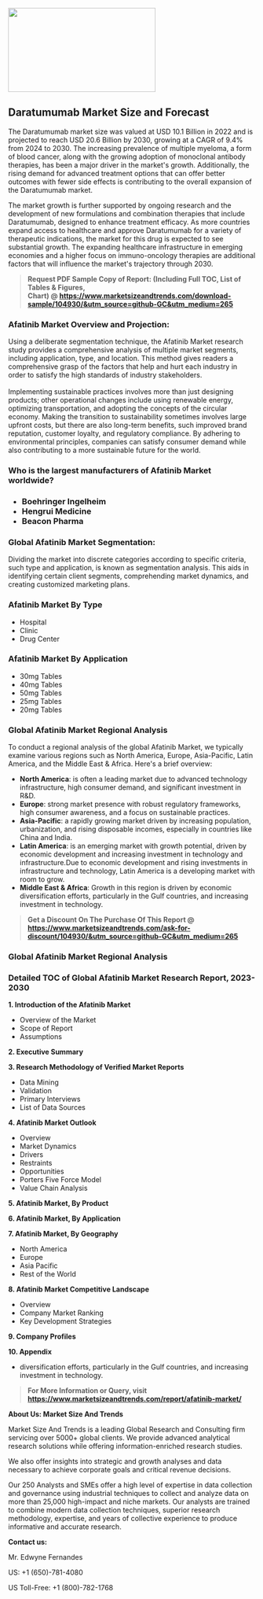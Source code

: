 <p><img class="alignnone size-medium wp-image-20088" src="https://ffe5etoiles.com/wp-content/uploads/2024/12/MST1-300x171.png" alt="" width="300" height="171" /></p><h2>Daratumumab Market Size and Forecast</h2><p>The Daratumumab market size was valued at USD 10.1 Billion in 2022 and is projected to reach USD 20.6 Billion by 2030, growing at a CAGR of 9.4% from 2024 to 2030. The increasing prevalence of multiple myeloma, a form of blood cancer, along with the growing adoption of monoclonal antibody therapies, has been a major driver in the market's growth. Additionally, the rising demand for advanced treatment options that can offer better outcomes with fewer side effects is contributing to the overall expansion of the Daratumumab market.</p><p>The market growth is further supported by ongoing research and the development of new formulations and combination therapies that include Daratumumab, designed to enhance treatment efficacy. As more countries expand access to healthcare and approve Daratumumab for a variety of therapeutic indications, the market for this drug is expected to see substantial growth. The expanding healthcare infrastructure in emerging economies and a higher focus on immuno-oncology therapies are additional factors that will influence the market's trajectory through 2030.</p></p><blockquote id="" class=""><strong>Request PDF Sample Copy of Report: (Including Full TOC, List of Tables &amp; Figures, Chart)&nbsp;@&nbsp;<strong><a href="https://www.marketsizeandtrends.com/download-sample/104930/&utm_source=github-GC&utm_medium=265" target="_blank">https://www.marketsizeandtrends.com/download-sample/104930/&utm_source=github-GC&utm_medium=265</a></strong></strong></blockquote><h3 id="" class="">Afatinib Market&nbsp;Overview and Projection:</h3><p id="" class="">Using a deliberate segmentation technique, the Afatinib Market research study provides a comprehensive analysis of multiple market segments, including application, type, and location. This method gives readers a comprehensive grasp of the factors that help and hurt each industry in order to satisfy the high standards of industry stakeholders. <br /> <br />Implementing sustainable practices involves more than just designing products; other operational changes include using renewable energy, optimizing transportation, and adopting the concepts of the circular economy. Making the transition to sustainability sometimes involves large upfront costs, but there are also long-term benefits, such improved brand reputation, customer loyalty, and regulatory compliance. By adhering to environmental principles, companies can satisfy consumer demand while also contributing to a more sustainable future for the world.</p><h3 id="" class="">Who is the largest manufacturers of&nbsp;Afatinib Market worldwide?</h3><h3 class=""><p><ul><li>Boehringer Ingelheim </li><li> Hengrui Medicine </li><li> Beacon Pharma</li></ul></p></h3><h3 id="" class="">Global&nbsp;Afatinib Market Segmentation:</h3><p id="" class="">Dividing the market into discrete categories according to specific criteria, such type and application, is known as segmentation analysis. This aids in identifying certain client segments, comprehending market dynamics, and creating customized marketing plans.</p><h3 id="" class="">Afatinib Market&nbsp;By Type</h3><p><p><ul><li>Hospital </li><li> Clinic </li><li> Drug Center</p></li></ul></p></p><h3 id="" class="">Afatinib Market&nbsp;By Application</h3><p class=""><p><ul><li>30mg Tables </li><li> 40mg Tables </li><li> 50mg Tables </li><li> 25mg Tables </li><li> 20mg Tables</li></ul></p></p><h3 id="" class="">Global Afatinib Market Regional Analysis</h3><p id="" class="">To conduct a regional analysis of the global Afatinib Market, we typically examine various regions such as North America, Europe, Asia-Pacific, Latin America, and the Middle East &amp; Africa. Here's a brief overview:</p><ul><li><strong>North America</strong>: is often a leading market due to advanced technology infrastructure, high consumer demand, and significant investment in R&amp;D.</li><li><strong>Europe</strong>: strong market presence with robust regulatory frameworks, high consumer awareness, and a focus on sustainable practices.</li><li><strong>Asia-Pacific</strong>: a rapidly growing market driven by increasing population, urbanization, and rising disposable incomes, especially in countries like China and India.</li><li><strong>Latin America</strong>: is an emerging market with growth potential, driven by economic development and increasing investment in technology and infrastructure.Due to economic development and rising investments in infrastructure and technology, Latin America is a developing market with room to grow.</li><li><strong>Middle East &amp; Africa</strong>: Growth in this region is driven by economic diversification efforts, particularly in the Gulf countries, and increasing investment in technology.</li></ul><blockquote id="" class=""><strong>Get a Discount On The Purchase Of This Report @ <strong><a href="https://www.marketsizeandtrends.com/ask-for-discount/104930/&utm_source=github-GC&utm_medium=265" target="_blank">https://www.marketsizeandtrends.com/ask-for-discount/104930/&utm_source=github-GC&utm_medium=265</a></strong></strong></blockquote><h3 id="" class="">Global Afatinib Market Regional Analysis</h3><h3 id="" class="">Detailed TOC of Global Afatinib Market Research Report, 2023-2030</h3><p id="" class=""><strong>1. Introduction of the Afatinib Market</strong></p><ul><li>Overview of the Market</li><li>Scope of Report</li><li>Assumptions</li></ul><p id="" class=""><strong>2. Executive Summary</strong></p><p id="" class=""><strong>3. Research Methodology of Verified Market Reports</strong></p><ul><li>Data Mining</li><li>Validation</li><li>Primary Interviews</li><li>List of Data Sources</li></ul><p id="" class=""><strong>4. Afatinib Market Outlook</strong></p><ul><li>Overview</li><li>Market Dynamics</li><li>Drivers</li><li>Restraints</li><li>Opportunities</li><li>Porters Five Force Model</li><li>Value Chain Analysis</li></ul><p id="" class=""><strong>5. Afatinib Market, By Product</strong></p><p id="" class=""><strong>6. Afatinib Market, By Application</strong></p><p id="" class=""><strong>7. Afatinib Market, By Geography</strong></p><ul><li>North America</li><li>Europe</li><li>Asia Pacific</li><li>Rest of the World</li></ul><p id="" class=""><strong>8. Afatinib Market Competitive Landscape</strong></p><ul><li>Overview</li><li>Company Market Ranking</li><li>Key Development Strategies</li></ul><p id="" class=""><strong>9. Company Profiles</strong></p><p id="" class=""><strong>10. Appendix</strong></p><ul><li>diversification efforts, particularly in the Gulf countries, and increasing investment in technology.</li></ul><blockquote id="" class=""><strong>For More Information or Query, visit <strong><strong><a href="https://www.marketsizeandtrends.com/report/afatinib-market/" target="_blank">https://www.marketsizeandtrends.com/report/afatinib-market/</a></strong></strong></strong></blockquote><p id="" class=""><strong>About Us: Market Size And Trends</strong></p><p id="" class="">Market Size And Trends is a leading Global Research and Consulting firm servicing over 5000+ global clients. We provide advanced analytical research solutions while offering information-enriched research studies.</p><p id="" class="">We also offer insights into strategic and growth analyses and data necessary to achieve corporate goals and critical revenue decisions.</p><p id="" class="">Our 250 Analysts and SMEs offer a high level of expertise in data collection and governance using industrial techniques to collect and analyze data on more than 25,000 high-impact and niche markets. Our analysts are trained to combine modern data collection techniques, superior research methodology, expertise, and years of collective experience to produce informative and accurate research.</p><p id="" class=""><strong>Contact us:</strong></p><p id="" class="">Mr. Edwyne Fernandes</p><p id="" class="">US: +1 (650)-781-4080</p><p id="" class="">US Toll-Free: +1 (800)-782-1768</p>
